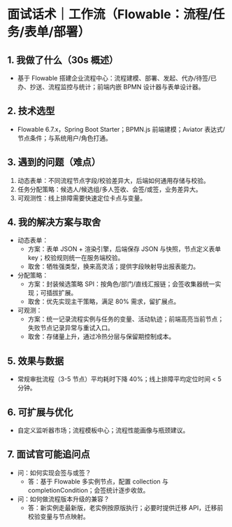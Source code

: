 # 面试话术｜工作流（Flowable：流程/任务/表单/部署）

## 1. 我做了什么（30s 概述）
- 基于 Flowable 搭建企业流程中心：流程建模、部署、发起、代办/待签/已办、抄送、流程监控与统计；前端内嵌 BPMN 设计器与表单设计器。

## 2. 技术选型
- Flowable 6.7.x，Spring Boot Starter；BPMN.js 前端建模；Aviator 表达式/节点条件；与系统用户/角色打通。

## 3. 遇到的问题（难点）
1) 动态表单：不同流程节点字段/校验差异大，后端如何通用存储与校验。
2) 任务分配策略：候选人/候选组/多人签收、会签/或签，业务差异大。
3) 可观测性：线上排障需要快速定位卡点与变量。

## 4. 我的解决方案与取舍
- 动态表单：
  - 方案：表单 JSON + 渲染引擎，后端保存 JSON 与快照，节点定义表单 key；校验规则统一在服务端校验。
  - 取舍：牺牲强类型，换来高灵活；提供字段映射导出报表能力。
- 分配策略：
  - 方案：封装候选策略 SPI：按角色/部门/直线汇报链；会签收集器统一实现；可插拔扩展。
  - 取舍：优先实现主干策略，满足 80% 需求，留扩展点。
- 可观测：
  - 方案：统一记录流程实例与任务的变量、活动轨迹；前端高亮当前节点；失败节点记录异常与重试入口。
  - 取舍：存储量上升，通过冷热分层与保留期控制成本。

## 5. 效果与数据
- 常规审批流程（3-5 节点）平均耗时下降 40%；线上排障平均定位时间 < 5 分钟。

## 6. 可扩展与优化
- 自定义监听器市场；流程模板中心；流程性能画像与瓶颈建议。

## 7. 面试官可能追问点
- 问：如何实现会签与或签？
  - 答：基于 Flowable 多实例节点，配置 collection 与 completionCondition；会签统计逐步收敛。
- 问：如何做流程版本升级的兼容？
  - 答：新实例走最新版，老实例按原版执行；必要时提供迁移 API，迁移前校验变量与节点映射。
